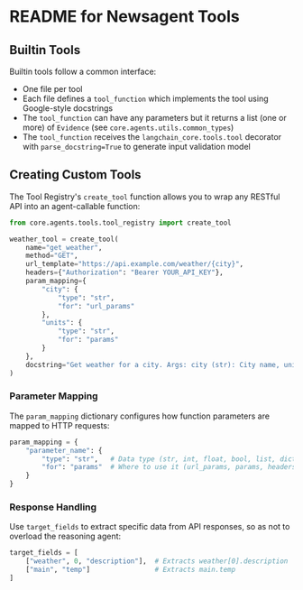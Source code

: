 # README for Newsagent Tools

## Builtin Tools

Builtin tools follow a common interface:

- One file per tool
- Each file defines a `tool_function` which implements the tool using Google-style docstrings
- The `tool_function` can have any parameters but it returns a list (one or more) of `Evidence` (see `core.agents.utils.common_types`)
- The `tool_function` receives the `langchain_core.tools.tool` decorator with `parse_docstring=True` to generate input validation model

## Creating Custom Tools

The Tool Registry's `create_tool` function allows you to wrap any RESTful API into an agent-callable function:

```python
from core.agents.tools.tool_registry import create_tool

weather_tool = create_tool(
    name="get_weather",
    method="GET",
    url_template="https://api.example.com/weather/{city}",
    headers={"Authorization": "Bearer YOUR_API_KEY"},
    param_mapping={
        "city": {
            "type": "str",
            "for": "url_params"
        },
        "units": {
            "type": "str",
            "for": "params"
        }
    },
    docstring="Get weather for a city. Args: city (str): City name, units (str, optional): Temperature units"
)
```

### Parameter Mapping

The `param_mapping` dictionary configures how function parameters are mapped to HTTP requests:

```python
param_mapping = {
    "parameter_name": {
        "type": "str",   # Data type (str, int, float, bool, list, dict)
        "for": "params"  # Where to use it (url_params, params, headers, data, json)
    }
}
```

### Response Handling

Use `target_fields` to extract specific data from API responses, so as not to overload the reasoning agent:

```python
target_fields = [
    ["weather", 0, "description"],  # Extracts weather[0].description
    ["main", "temp"]                # Extracts main.temp
]
```